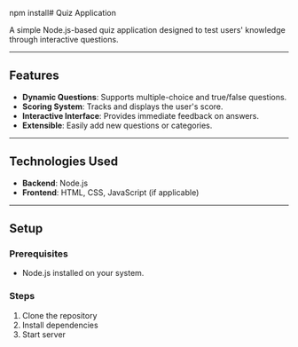 npm install# Quiz Application

A simple Node.js-based quiz application designed to test users' knowledge through interactive questions.

---

## Features

- **Dynamic Questions**: Supports multiple-choice and true/false questions.
- **Scoring System**: Tracks and displays the user's score.
- **Interactive Interface**: Provides immediate feedback on answers.
- **Extensible**: Easily add new questions or categories.

---

## Technologies Used

- **Backend**: Node.js
- **Frontend**: HTML, CSS, JavaScript (if applicable)

---

## Setup

### Prerequisites

- Node.js installed on your system.

### Steps

1. Clone the repository
2. Install dependencies
3. Start server